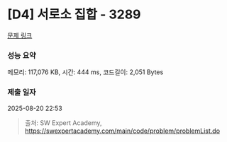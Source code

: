 # [D4] 서로소 집합 - 3289 

[문제 링크](https://swexpertacademy.com/main/code/problem/problemDetail.do?contestProbId=AWBJKA6qr2oDFAWr) 

### 성능 요약

메모리: 117,076 KB, 시간: 444 ms, 코드길이: 2,051 Bytes

### 제출 일자

2025-08-20 22:53



> 출처: SW Expert Academy, https://swexpertacademy.com/main/code/problem/problemList.do